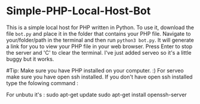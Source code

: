 # Simple-PHP-Local-Host-Bot
This is a simple local host for PHP written in Python.
To use it, download the file `bot.py` and place it in the folder that contains your PHP file.
Navigate to your/folder/path in the terminal and then run `python3 bot.py`. It will generate a link for you to view your PHP file in your web browser.
Press Enter to stop the server and 'C' to clear the terminal.
I've just added serveo so it's a little buggy but it works.

#Tip: Make sure you have PHP installed on your computer. :)
For serveo make sure you have open ssh installed.
If you don't have open ssh installed type the folowing command :

For unbutu it's : sudo apt-get update 
sudo apt-get install openssh-server
